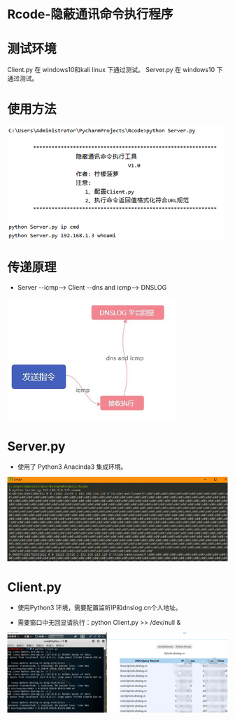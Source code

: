 # Rcode-隐蔽通讯命令执行程序


# 测试环境
Client.py 在 windows10和kali linux 下通过测试。
Server.py 在 windows10 下通过测试。

# 使用方法
![image](./img/shuoming.png)


# 传递原理
+ Server --icmp--> Client --dns and icmp--> DNSLOG

![image](./img/原理.jpg)


# Server.py
+ 使用了 Python3 Anacinda3 集成环境。

![image](./img/Server.png)


# Client.py
+ 使用Python3 环境，需要配置监听IP和dnslog.cn个人地址。
* 需要窗口中无回显请执行：python Client.py >> /dev/null &

![image](./img/Client.png)




